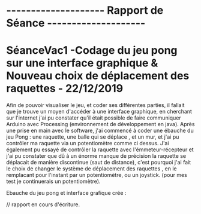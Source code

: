 #                                        -------------------- Rapport de Séance --------------------


# SéanceVac1 -Codage du jeu pong sur une interface graphique & Nouveau choix de déplacement des raquettes - 22/12/2019 



Afin de pouvoir visualiser le jeu, et coder ses différentes parties, il fallait que je trouve un moyen d'accéder à une interface graphique, en cherchant sur l'internet j'ai pu constater qu'il était possible de faire communiquer Arduino avec Processing (environnement de développement en java). Après une prise en main avec le software, j'ai commencé à coder une ébauche du jeu Pong : une raquette, une balle qui se déplace , et un mur, et j'ai pu contrôler ma raquette via un potentiomètre comme ci dessus. 
J'ai également pu essayé de contrôler la raquette avec l'émmeteur-récepteur et j'ai pu constater que dû à un énorme manque de précision la raquette se déplacait de manière discontinue (saut de distance), c'est pourquoi j'ai fait le choix de changer le système de déplacement des raquettes , en le remplacant pour l'instant par un potentiomètre, ou un joystick. (pour mes test je continuerais un potentiomètre).


Ebauche du jeu pong et interface grafique crée :









// rapport en cours d'écriture.
